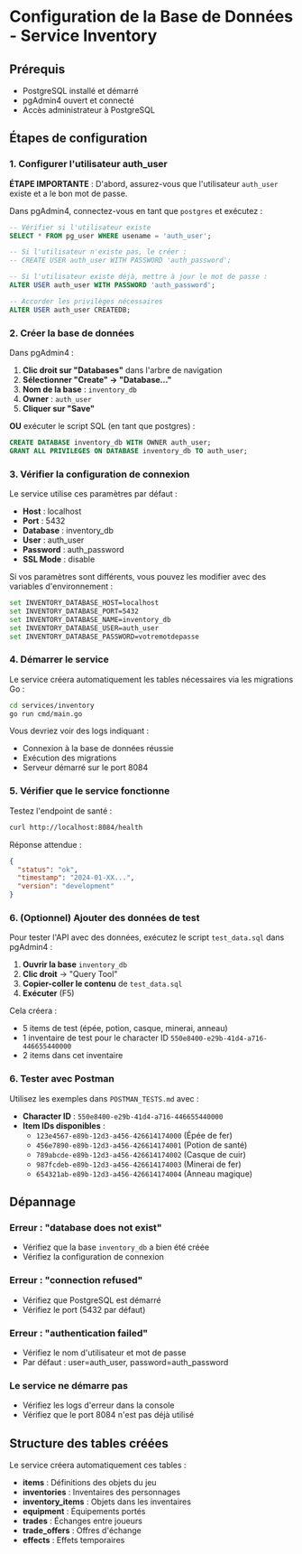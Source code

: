 # Configuration de la Base de Données - Service Inventory

## Prérequis
- PostgreSQL installé et démarré
- pgAdmin4 ouvert et connecté
- Accès administrateur à PostgreSQL

## Étapes de configuration

### 1. Configurer l'utilisateur auth_user

**ÉTAPE IMPORTANTE** : D'abord, assurez-vous que l'utilisateur `auth_user` existe et a le bon mot de passe.

Dans pgAdmin4, connectez-vous en tant que `postgres` et exécutez :

```sql
-- Vérifier si l'utilisateur existe
SELECT * FROM pg_user WHERE usename = 'auth_user';

-- Si l'utilisateur n'existe pas, le créer :
-- CREATE USER auth_user WITH PASSWORD 'auth_password';

-- Si l'utilisateur existe déjà, mettre à jour le mot de passe :
ALTER USER auth_user WITH PASSWORD 'auth_password';

-- Accorder les privilèges nécessaires
ALTER USER auth_user CREATEDB;
```

### 2. Créer la base de données

Dans pgAdmin4 :

1. **Clic droit sur "Databases"** dans l'arbre de navigation
2. **Sélectionner "Create" → "Database..."**
3. **Nom de la base** : `inventory_db`
4. **Owner** : `auth_user`
5. **Cliquer sur "Save"**

**OU** exécuter le script SQL (en tant que postgres) :

```sql
CREATE DATABASE inventory_db WITH OWNER auth_user;
GRANT ALL PRIVILEGES ON DATABASE inventory_db TO auth_user;
```

### 3. Vérifier la configuration de connexion

Le service utilise ces paramètres par défaut :

- **Host** : localhost
- **Port** : 5432
- **Database** : inventory_db
- **User** : auth_user
- **Password** : auth_password
- **SSL Mode** : disable

Si vos paramètres sont différents, vous pouvez les modifier avec des variables d'environnement :

```bash
set INVENTORY_DATABASE_HOST=localhost
set INVENTORY_DATABASE_PORT=5432
set INVENTORY_DATABASE_NAME=inventory_db
set INVENTORY_DATABASE_USER=auth_user
set INVENTORY_DATABASE_PASSWORD=votremotdepasse
```

### 4. Démarrer le service

Le service créera automatiquement les tables nécessaires via les migrations Go :

```bash
cd services/inventory
go run cmd/main.go
```

Vous devriez voir des logs indiquant :
- Connexion à la base de données réussie
- Exécution des migrations
- Serveur démarré sur le port 8084

### 5. Vérifier que le service fonctionne

Testez l'endpoint de santé :

```bash
curl http://localhost:8084/health
```

Réponse attendue :
```json
{
  "status": "ok",
  "timestamp": "2024-01-XX...",
  "version": "development"
}
```

### 6. (Optionnel) Ajouter des données de test

Pour tester l'API avec des données, exécutez le script `test_data.sql` dans pgAdmin4 :

1. **Ouvrir la base** `inventory_db`
2. **Clic droit** → "Query Tool"
3. **Copier-coller le contenu** de `test_data.sql`
4. **Exécuter** (F5)

Cela créera :
- 5 items de test (épée, potion, casque, minerai, anneau)
- 1 inventaire de test pour le character ID `550e8400-e29b-41d4-a716-446655440000`
- 2 items dans cet inventaire

### 6. Tester avec Postman

Utilisez les exemples dans `POSTMAN_TESTS.md` avec :

- **Character ID** : `550e8400-e29b-41d4-a716-446655440000`
- **Item IDs disponibles** :
  - `123e4567-e89b-12d3-a456-426614174000` (Épée de fer)
  - `456e7890-e89b-12d3-a456-426614174001` (Potion de santé)
  - `789abcde-e89b-12d3-a456-426614174002` (Casque de cuir)
  - `987fcdeb-e89b-12d3-a456-426614174003` (Minerai de fer)
  - `654321ab-e89b-12d3-a456-426614174004` (Anneau magique)

## Dépannage

### Erreur : "database does not exist"
- Vérifiez que la base `inventory_db` a bien été créée
- Vérifiez la configuration de connexion

### Erreur : "connection refused"
- Vérifiez que PostgreSQL est démarré
- Vérifiez le port (5432 par défaut)

### Erreur : "authentication failed"
- Vérifiez le nom d'utilisateur et mot de passe
- Par défaut : user=auth_user, password=auth_password

### Le service ne démarre pas
- Vérifiez les logs d'erreur dans la console
- Vérifiez que le port 8084 n'est pas déjà utilisé

## Structure des tables créées

Le service créera automatiquement ces tables :

- **items** : Définitions des objets du jeu
- **inventories** : Inventaires des personnages
- **inventory_items** : Objets dans les inventaires
- **equipment** : Équipements portés
- **trades** : Échanges entre joueurs
- **trade_offers** : Offres d'échange
- **effects** : Effets temporaires 